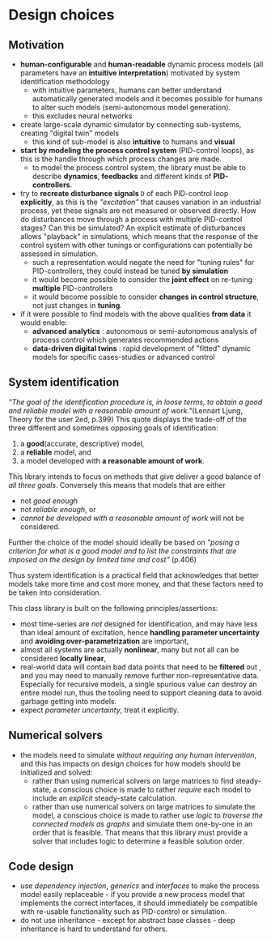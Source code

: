 # Design choices 


## Motivation

- **human-configurable** and **human-readable** dynamic process models (all parameters have an **intuitive interpretation**) motivated by system identification methodology
	- with intuitive parameters, humans can better understand automatically generated models and it becomes 
	possible for humans to alter such models (semi-autonomous model generation).
	- this excludes neural networks
- create large-scale dynamic simulator by connecting sub-systems, creating "digital twin" models
	- this kind of sub-model is also **intuitive** to humans and **visual**
- **start by modeling the process control system** (PID-control loops), as this is the handle through which process changes are made.
	- to model the process control system, the library must be able to describe **dynamics**, **feedbacks** and different kinds of 
	**PID-controllers**.
- try to **recreate disturbance signals** ``D`` of each PID-control loop **explicitly**, as this is the *"excitation"* that causes 
variation in an industrial process, yet these signals are not measured or observed directly. How do disturbances move through a process with multiple PID-control stages? Can this be simulated? An explicit estimate of disturbances allows "playback" in simulations, which means that the response of the control system with other tunings or configurations can potentially be assessed in simulation.
	- such a representation would negate the need for "tuning rules" for PID-controllers, they could instead be tuned **by simulation**
	- it would become possible to consider the **joint effect** on re-tuning **multiple** PID-controllers 
	- it would become possible to consider **changes in control structure**, not just changes in **tuning**.
- if it were possible to find models with the above qualities **from data** it would enable:
	- **advanced analytics** : autonomous or semi-autonomous analysis of process control which generates recommended actions
	- **data-driven digital twins** : rapid development of "fitted" dynamic models for specific cases-studies or advanced control 


## System identification

*"The goal of the identification procedure is, in loose terms, to obtain a good and reliable model with a reasonable amount of work."*(Lennart Ljung, Theory for the user 2ed, p.399)
This quote displays the trade-off of the three different and sometimes opposing goals of identification:
1. a **good**(accurate, descriptive) model,
2. a **reliable** model, and 
3. a model developed with **a reasonable amount of work**.

This library intends to focus on methods that give deliver a good balance of *all three goals*. 
Conversely this means that models that are either
- not *good enough* 
- not *reliable enough*, or
- *cannot be developed with a reasonable amount of work* 
will not be considered.

Further the choice of the model should ideally be based on 
*"posing a criterion for what is a good model and to list the constraints that are imposed on the design by limited time and cost"* (p.406)

Thus system identification is a practical field that acknowledges that better models take more time and cost more money, and that these factors need to be taken into consideration.

This class library is built on the following principles/assertions:
- most time-series are *not* designed for identification, and may have less than ideal amount of excitation, hence 
**handling parameter uncertainty** and **avoiding over-parametrization** are important,
- almost all systems are actually **nonlinear**, many but not all can be considered **locally linear**,
- real-world data will contain bad data points that need to be **filtered** out , and you may need to manually remove further non-representative data. 
Especially for recursive models, a single spurious value can destroy an entire model run, thus the tooling need to support cleaning data to avoid garbage getting into models.
- expect *parameter uncertainty*, treat it explicitly.


## Numerical solvers

- the models need to simulate *without requiring any human intervention*, and this has impacts on design choices
for how models should be initialized and solved:
	- rather than using numerical solvers on large matrices to find steady-state, a conscious choice is 
made to rather *require* each model to include an *explicit* steady-state calculation. 
	- rather than use numerical solvers on large matrices to simulate the model, a conscious choice is made
to rather use *logic* to *traverse the connected models as graphs* and simulate them one-by-one in an order that
is feasible. That means that this library must provide a solver that includes 
logic to determine a feasible solution order. 

## Code design

- use *dependency injection*, *generics* and *interfaces* to make the process model easily replaceable - if you provide a new process model that implements the correct interfaces, it should immediately be compatible with re-usable functionality such as PID-control or simulation. 
- do not use inheritance - except for abstract base classes - deep inheritance is hard to understand for others.

